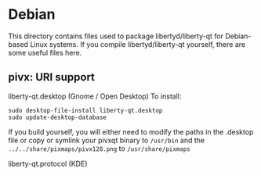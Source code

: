 
Debian
====================
This directory contains files used to package libertyd/liberty-qt
for Debian-based Linux systems. If you compile libertyd/liberty-qt yourself, there are some useful files here.

## pivx: URI support ##


liberty-qt.desktop  (Gnome / Open Desktop)
To install:

	sudo desktop-file-install liberty-qt.desktop
	sudo update-desktop-database

If you build yourself, you will either need to modify the paths in
the .desktop file or copy or symlink your pivxqt binary to `/usr/bin`
and the `../../share/pixmaps/pivx128.png` to `/usr/share/pixmaps`

liberty-qt.protocol (KDE)

